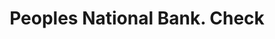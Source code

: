 ---
doi: 10.7916/D8378MV2
date_other: '1890'
date_other_textual: 1890-1899
form: printed ephemera
genre:
- Checks (bank checks)
name:
- Peoples National Bank
object_in_context_url: https://biggert.cul.columbia.edu/items/view/ave_biggert_01519
subject_hierarchical_geographic:
- Waynesboro, Pennsylvania, United States
subject_name:
- Peoples National Bank
title: Peoples National Bank. Check
sort_title: Peoples National Bank. Check
call_number: ave_biggert_01519
coordinates:
- 39.75361111111111,-77.58194444444445
pid: ave_biggert_01519
identifiers: ave_biggert_01519
thumbnail: https://derivativo-3.library.columbia.edu/iiif/2/ldpd:344031/full/!256,256/0/native.jpg
permalink: "/biggert/ave_biggert_01519/"
layout: iiif-image-page
---